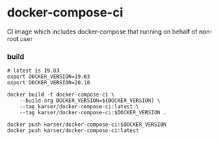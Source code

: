 # docker-compose-ci
CI image which includes docker-compose that running on behalf of non-root user

### build
```
# latest is 19.03
export DOCKER_VERSION=19.03
export DOCKER_VERSION=20.10

docker build -t docker-compose-ci \
    --build-arg DOCKER_VERSION=${DOCKER_VERSION} \
    --tag karser/docker-compose-ci:latest \
    --tag karser/docker-compose-ci:$DOCKER_VERSION .

docker push karser/docker-compose-ci:$DOCKER_VERSION
docker push karser/docker-compose-ci:latest
```
